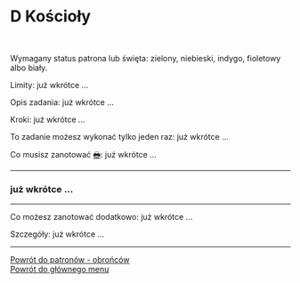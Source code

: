 # <span class="status status-list"><span class="status status-list">D</span> Kościoły</span>
<br />

<span class="status status-title">Wymagany status patrona lub święta:</span> <span class="status status-green">zielony</span>, <span class="status status-blue">niebieski</span>, <span class="status status-indigo">indygo</span>, <span class="status status-violet">fioletowy</span> albo <span class="status status-white">biały</span>.
<br />

<span class="status status-title">Limity:</span> już wkrótce ...
<br />

<span class="status status-title">Opis zadania:</span> już wkrótce ...
<br />

<span class="status status-title">Kroki:</span> już wkrótce ...
<br />

<span class="status status-title">To zadanie możesz wykonać tylko jeden raz:</span> już wkrótce ...
<br />

<span class="status status-title">Co musisz zanotować [🖶](wszystkie_materialy_do_pobrania.md#koscioly):</span> już wkrótce ...
<br />

---
### <div class="colored centered">już wkrótce ...</div>

---
<span class="status status-title">Co możesz zanotować dodatkowo:</span> już wkrótce ...

<span class="status status-title">Szczegóły:</span> już wkrótce ...

---
[Powrót do patronów - obrońców](patroni_obroncy.md)  
[Powrót do głównego menu](index.md)
